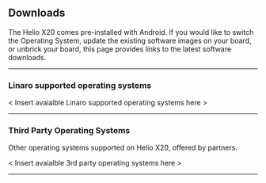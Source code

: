 ## Downloads

The Helio X20 comes pre-installed with Android. If you would like to switch the Operating System, update the existing software images on your board, or unbrick your board, this page provides links to the latest software downloads.

***

### Linaro supported operating systems

< Insert avaialble Linaro supported operating systems here >

***

### Third Party Operating Systems

Other operating systems supported on Helio X20, offered by partners.

< Insert avaialble 3rd party operating systems here >

***

